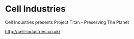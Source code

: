 Cell Industries
===============

Cell Industries presents Project Titan - Preserving The Planet

http://cell-industries.co.uk/